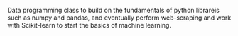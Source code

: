 Data programming class to build on the fundamentals of python librareis such as numpy and pandas, and eventually perform web-scraping and work with Scikit-learn to start the basics of machine learning.
